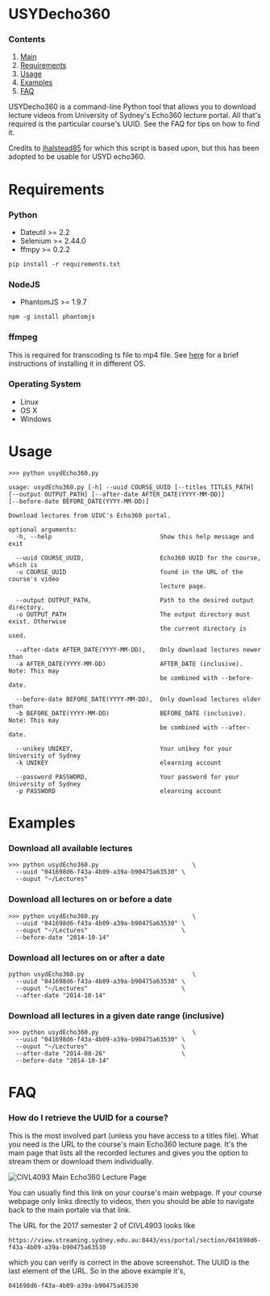# USYDecho360 #

### Contents ###
1. [Main](https://github.com/soraxas/usydecho360/blob/master/Readme.md#usydecho360)
2. [Requirements](https://github.com/soraxas/usydecho360/blob/master/Readme.md#requirements)
3. [Usage](https://github.com/soraxas/usydecho360/blob/master/Readme.md#usage)
4. [Examples](https://github.com/soraxas/usydecho360/blob/master/Readme.md#examples)
5. [FAQ](https://github.com/soraxas/usydecho360/blob/master/Readme.md#faq)

USYDecho360 is a command-line Python tool that allows you to download lecture
videos from University of Sydney's Echo360 lecture portal. All that's required
is the particular course's UUID. See the FAQ for tips on how to find it.

Credits to [jhalstead85](https://github.com/jhalstead85/lecho360) for which this script is based upon, but this has been adopted to be usable for USYD echo360.

# Requirements #

### Python ###
- Dateutil >= 2.2
- Selenium >= 2.44.0
- ffmpy >= 0.2.2

```
pip install -r requirements.txt
```

### NodeJS ###
- PhantomJS >= 1.9.7

```
npm -g install phantomjs
```

### ffmpeg ###
This is required for transcoding ts file to mp4 file. See [here](https://github.com/adaptlearning/adapt_authoring/wiki/Installing-FFmpeg) for a brief instructions of installing it in different OS.

### Operating System ###
- Linux
- OS X
- Windows

# Usage #
```
>>> python usydEcho360.py

usage: usydEcho360.py [-h] --uuid COURSE_UUID [--titles TITLES_PATH]
[--output OUTPUT_PATH] [--after-date AFTER_DATE(YYYY-MM-DD)]
[--before-date BEFORE_DATE(YYYY-MM-DD)]

Download lectures from UIUC's Echo360 portal.

optional arguments:
  -h, --help                              Show this help message and exit

  --uuid COURSE_UUID,                     Echo360 UUID for the course, which is
  -u COURSE_UUID                          found in the URL of the course's video
                                          lecture page.

  --output OUTPUT_PATH,                   Path to the desired output directory.
  -o OUTPUT_PATH                          The output directory must exist. Otherwise
                                          the current directory is used.

  --after-date AFTER_DATE(YYYY-MM-DD),    Only download lectures newer than
  -a AFTER_DATE(YYYY-MM-DD)               AFTER_DATE (inclusive). Note: This may
                                          be combined with --before-date.

  --before-date BEFORE_DATE(YYYY-MM-DD),  Only download lectures older than
  -b BEFORE_DATE(YYYY-MM-DD)              BEFORE_DATE (inclusive). Note: This may
                                          be combined with --after-date.

  --unikey UNIKEY,                        Your unikey for your University of Sydney
  -k UNIKEY                               elearning account

  --password PASSWORD,                    Your password for your University of Sydney
  -p PASSWORD                             elearning account
```
# Examples #

### Download all available lectures ###
```
>>> python usydEcho360.py                          \
  --uuid "041698d6-f43a-4b09-a39a-b90475a63530" \
  --ouput "~/Lectures"
```

### Download all lectures on or before a date ###
```
>>> python usydEcho360.py                          \
  --uuid "041698d6-f43a-4b09-a39a-b90475a63530" \
  --ouput "~/Lectures"                          \
  --before-date "2014-10-14"
```

### Download all lectures on or after a date ###
```
python usydEcho360.py                              \
  --uuid "041698d6-f43a-4b09-a39a-b90475a63530" \
  --ouput "~/Lectures"                          \
  --after-date "2014-10-14"
```

### Download all lectures in a given date range (inclusive) ###
```
>>> python usydEcho360.py                          \
  --uuid "041698d6-f43a-4b09-a39a-b90475a63530" \
  --ouput "~/Lectures"                          \
  --after-date "2014-08-26"                     \
  --before-date "2014-10-14"
```

# FAQ #

### How do I retrieve the UUID for a course? ###
This is the most involved part (unless you have access to a titles file). What you need is the URL to the course's main Echo360 lecture page. It's the main page that lists all the recorded lectures and gives you the option to stream them or download them individually.

![CIVL4093 Main Echo360 Lecture Page](https://imgur.com/a/xkJT0)


You can usually find this link on your course's main webpage. If your course webpage only links directly to videos, then you should be able to navigate back to the main portale via that link.

The URL for the 2017 semester 2 of CIVL4903 looks like

```
https://view.streaming.sydney.edu.au:8443/ess/portal/section/041698d6-f43a-4b09-a39a-b90475a63530
```

which you can verify is correct in the above screenshot. The UUID is the last element of the URL. So in the above example it's,

```
041698d6-f43a-4b09-a39a-b90475a63530
```
